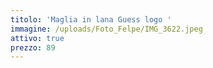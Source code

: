 ```yaml
---
titolo: 'Maglia in lana Guess logo '
immagine: /uploads/Foto_Felpe/IMG_3622.jpeg
attivo: true
prezzo: 89
---
```



